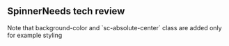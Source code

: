 <h2>Spinner<span class="status review">Needs tech review</span></h2>
Note that background-color and `sc-absolute-center` class are added only for example styling
<style>
#spinner .sample{
     background-color: #808080;
}
</style>
